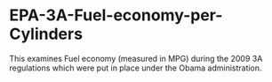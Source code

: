# EPA-3A-Fuel-economy-per-Cylinders
This examines Fuel economy (measured in MPG) during the 2009 3A regulations which were put in place under the Obama administration. 
